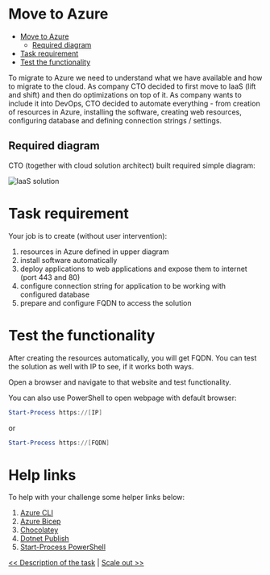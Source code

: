 ﻿# Move to Azure

<!-- TOC -->

* [Move to Azure](#move-to-azure)
    * [Required diagram](#required-diagram)
* [Task requirement](#task-requirement)
* [Test the functionality](#test-the-functionality)

<!-- TOC -->

To migrate to Azure we need to understand what we have available and how to migrate to the cloud. As company CTO decided
to first move to IaaS (lift and shift) and then do optimizations on top of it. As company wants to include it into
DevOps, CTO decided to automate everything - from creation of resources in Azure, installing the software, creating web
resources, configuring database and defining connection strings / settings.

## Required diagram

CTO (together with cloud solution architect) built required simple diagram:

![IaaS solution](https://webeudatastorage.blob.core.windows.net/web/AzureIaaS.png)

# Task requirement

Your job is to create (without user intervention):

1. resources in Azure defined in upper diagram
2. install software automatically 
3. deploy applications to web applications and expose them to internet (port 443 and 80)
4. configure connection string for application to be working with configured database
5. prepare and configure FQDN to access the solution 

# Test the functionality

After creating the resources automatically, you will get FQDN. You can test the solution as well with IP to see, if it
works both ways.

Open a browser and navigate to that website and test functionality.

You can also use PowerShell to open webpage with default browser:

``` powershell
Start-Process https://[IP]
```

or 

``` powershell
Start-Process https://[FQDN]
```

# Help links

To help with your challenge some helper links below:

1. [Azure CLI](https://docs.microsoft.com/en-us/cli/azure/)
2. [Azure Bicep](https://docs.microsoft.com/en-us/azure/azure-resource-manager/bicep/overview?tabs=bicep)
2. [Chocolatey](https://chocolatey.org/)
3. [Dotnet Publish](https://docs.microsoft.com/en-us/dotnet/core/tools/dotnet-publish)
4. [Start-Process PowerShell](https://docs.microsoft.com/en-us/powershell/module/microsoft.powershell.management/start-process?view=powershell-7.2)

[<< Description of the task](./00-init.md) | [Scale out >>](./02-Scale-Solution.md)